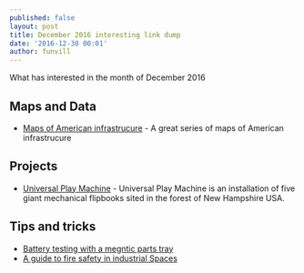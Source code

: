 ```yaml
---
published: false
layout: post
title: December 2016 interesting link dump
date: '2016-12-30 00:01'
author: funvill
---
```


What has interested in the month of December 2016

## Maps and Data

- [Maps of American infrastrucure](https://www.washingtonpost.com/graphics/national/maps-of-american-infrastrucure/) - A great series of maps of American infrastrucure

## Projects

- [Universal Play Machine](http://www.themobilestudio.co.uk/project/universal-play-machine/) - Universal Play Machine is an installation of five giant mechanical flipbooks sited in the forest of New Hampshire USA.

## Tips and tricks

- [Battery testing with a megntic parts tray](http://www.instructables.com/id/Battery-Testing-Helper-Magnetic-Parts-Tray/)
- [A guide to fire safety in industrial Spaces](https://medium.com/@guicavalcanti/a-guide-to-fire-safety-in-industrial-spaces-e08b122826dd#.iueozwem4)
